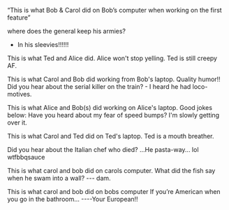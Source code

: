 “This is what Bob & Carol did on Bob’s computer when working on the first feature”
 
 where does the general keep his armies?
 - In his sleevies!!!!!!

 This is what Ted and Alice did. Alice won't stop yelling. Ted is still creepy AF.
 
 This is what Carol and Bob did working from Bob's laptop. Quality humor!!
    Did you hear about the serial killer on the train?
    - I heard he had loco-motives.


This is what Alice and Bob(s) did working on Alice's laptop. Good jokes below:
Have you heard about my fear of speed bumps?
I'm slowly getting over it.

This is what Carol and Ted did on Ted's laptop.
Ted is a mouth breather.

Did you hear about the Italian chef who died?  ...He pasta-way... lol wtfbbqsauce

This is what carol and bob did on carols computer.
What did the fish say when he swam into a wall? --- dam.

This is what carol and bob did on bobs computer
If you’re American when you go in the bathroom… ----Your European!!

